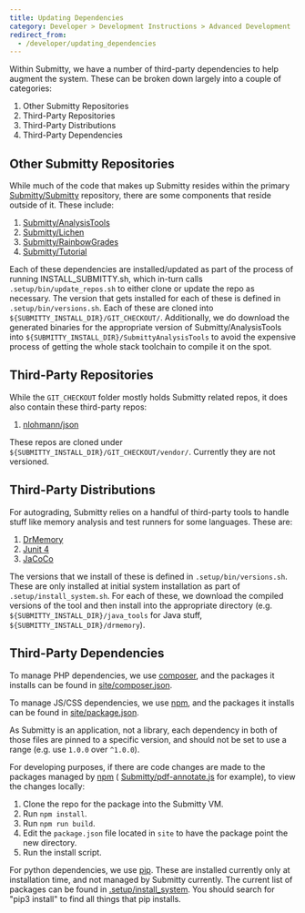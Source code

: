 ```yaml
---
title: Updating Dependencies
category: Developer > Development Instructions > Advanced Development
redirect_from:
  - /developer/updating_dependencies
---
```


Within Submitty, we have a number of third-party dependencies to help augment the system. These
can be broken down largely into a couple of categories:

1. Other Submitty Repositories
2. Third-Party Repositories
3. Third-Party Distributions
4. Third-Party Dependencies

## Other Submitty Repositories

While much of the code that makes up Submitty resides within the primary 
[Submitty/Submitty](https://github.com/Submitty/Submitty) repository, there are some components
that reside outside of it. These include:

1. [Submitty/AnalysisTools](https://github.com/Submitty/AnalysisTools)
1. [Submitty/Lichen](https://github.com/Submitty/Lichen)
1. [Submitty/RainbowGrades](https://github.com/Submitty/RainbowGrades)
1. [Submitty/Tutorial](https://github.com/Submitty/Tutorial)

Each of these dependencies are installed/updated as part of the process of running INSTALL_SUBMITTY.sh,
which in-turn calls `.setup/bin/update_repos.sh` to either clone or update the repo as necessary. The
version that gets installed for each of these is defined in `.setup/bin/versions.sh`. Each of these
are cloned into `${SUBMITTY_INSTALL_DIR}/GIT_CHECKOUT/`. Additionally, we do download the
generated binaries for the appropriate version of Submitty/AnalysisTools into 
`${SUBMITTY_INSTALL_DIR}/SubmittyAnalysisTools` to avoid the expensive process of getting the
whole stack toolchain to compile it on the spot.

## Third-Party Repositories

While the `GIT_CHECKOUT` folder mostly holds Submitty related repos, it does also contain these
third-party repos:

1. [nlohmann/json](https://github.com/nlohmann/json)

These repos are cloned under `${SUBMITTY_INSTALL_DIR}/GIT_CHECKOUT/vendor/`. Currently they are
not versioned.

## Third-Party Distributions

For autograding, Submitty relies on a handful of third-party tools to handle stuff like memory
analysis and test runners for some languages. These are:

1. [DrMemory](https://drmemory.org/)
1. [Junit 4](https://junit.org/junit4/)
1. [JaCoCo](https://www.eclemma.org/jacoco/)

The versions that we install of these is defined in `.setup/bin/versions.sh`. These are only
installed at initial system installation as part of `.setup/install_system.sh`. For
each of these, we download the compiled versions of the tool and then install into the
appropriate directory (e.g. `${SUBMITTY_INSTALL_DIR}/java_tools` for Java stuff, 
`${SUBMITTY_INSTALL_DIR}/drmemory`).

## Third-Party Dependencies

To manage PHP dependencies, we use [composer](https://getcomposer.org/), and the packages it installs
can be found in [site/composer.json](https://github.com/Submitty/Submitty/blob/master/site/composer.json).

To manage JS/CSS dependencies, we use [npm](https://npmjs.com), and the packages it installs can be found
in [site/package.json](https://github.com/Submitty/Submitty/blob/master/site/package.json).

As Submitty is an application, not a library, each dependency in both of those files are pinned to a specific
version, and should not be set to use a range (e.g. use `1.0.0` over `^1.0.0`).

For developing purposes, if there are code changes are made to the packages managed by [npm](https://npmjs.com) ( 
[Submitty/pdf-annotate.js](https://github.com/Submitty/pdf-annotate.js) for example), to view the changes locally:
  1. Clone the repo for the package into the Submitty VM.
  1. Run `npm install`.
  1. Run `npm run build`.
  1. Edit the `package.json` file located in `site` to have the package point the new directory.
  1. Run the install script.

For python dependencies, we use [pip](https://pip.pypa.io/en/stable/). These are installed currently only at
installation time, and not managed by Submitty currently. The current list of packages can be found in
[.setup/install_system](https://github.com/Submitty/Submitty/blob/master/.setup/install_system.sh). You should
search for "pip3 install" to find all things that pip installs.

